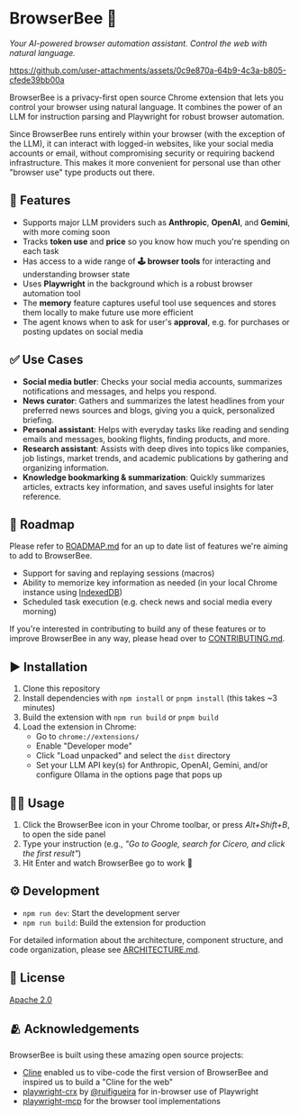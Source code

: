 # BrowserBee 🐝
*Your AI-powered browser automation assistant. Control the web with natural language.*
 
https://github.com/user-attachments/assets/0c9e870a-64b9-4c3a-b805-cfede39bb00a

BrowserBee is a privacy-first open source Chrome extension that lets you control your browser using natural language. It combines the power of an LLM for instruction parsing and Playwright for robust browser automation.

Since BrowserBee runs entirely within your browser (with the exception of the LLM), it can interact with logged-in websites, like your social media accounts or email, without compromising security or requiring backend infrastructure. This makes it more convenient for personal use than other "browser use" type products out there.

## 🎲 Features 

- Supports major LLM providers such as **Anthropic**, **OpenAI**, and **Gemini**, with more coming soon
- Tracks **token use** and **price** so you know how much you're spending on each task
- Has access to a wide range of **🕹️ browser tools** for interacting and understanding browser state
- Uses **Playwright** in the background which is a robust browser automation tool
- The **memory** feature captures useful tool use sequences and stores them locally to make future use more efficient
- The agent knows when to ask for user's **approval**, e.g. for purchases or posting updates on social media

## ✅ Use Cases

- **Social media butler**: Checks your social media accounts, summarizes notifications and messages, and helps you respond.
- **News curator**: Gathers and summarizes the latest headlines from your preferred news sources and blogs, giving you a quick, personalized briefing.
- **Personal assistant**: Helps with everyday tasks like reading and sending emails and messages, booking flights, finding products, and more.
- **Research assistant**: Assists with deep dives into topics like companies, job listings, market trends, and academic publications by gathering and organizing information.
- **Knowledge bookmarking & summarization**: Quickly summarizes articles, extracts key information, and saves useful insights for later reference.

## 🛫 Roadmap

Please refer to [ROADMAP.md](ROADMAP.md) for an up to date list of features we're aiming to add to BrowserBee. 

- Support for saving and replaying sessions (macros)
- Ability to memorize key information as needed (in your local Chrome instance using [IndexedDB](https://developer.chrome.com/docs/devtools/storage/indexeddb))
- Scheduled task execution (e.g. check news and social media every morning)

If you're interested in contributing to build any of these features or to improve BrowserBee in any way, please head over to [CONTRIBUTING.md](CONTRIBUTING.md).

## ▶️ Installation

1. Clone this repository
2. Install dependencies with `npm install` or `pnpm install` (this takes ~3 minutes)
3. Build the extension with `npm run build` or `pnpm build`
4. Load the extension in Chrome:
   - Go to `chrome://extensions/`
   - Enable "Developer mode"
   - Click "Load unpacked" and select the `dist` directory
   - Set your LLM API key(s) for Anthropic, OpenAI, Gemini, and/or configure Ollama in the options page that pops up

## 🏃‍♂️ Usage

1. Click the BrowserBee icon in your Chrome toolbar, or press *Alt+Shift+B*, to open the side panel  
2. Type your instruction (e.g., *"Go to Google, search for Cicero, and click the first result"*)  
3. Hit Enter and watch BrowserBee go to work 🐝

## ⚙️ Development

- `npm run dev`: Start the development server
- `npm run build`: Build the extension for production

For detailed information about the architecture, component structure, and code organization, please see [ARCHITECTURE.md](ARCHITECTURE.md).

## 📜 License

[Apache 2.0](LICENSE)

## 🫂 Acknowledgements

BrowserBee is built using these amazing open source projects:

- [Cline](https://github.com/cline/cline) enabled us to vibe-code the first version of BrowserBee and inspired us to build a "Cline for the web"
- [playwright-crx](https://github.com/ruifigueira/playwright-crx) by [@ruifigueira](https://github.com/ruifigueira) for in-browser use of Playwright
- [playwright-mcp](https://github.com/microsoft/playwright-mcp) for the browser tool implementations
